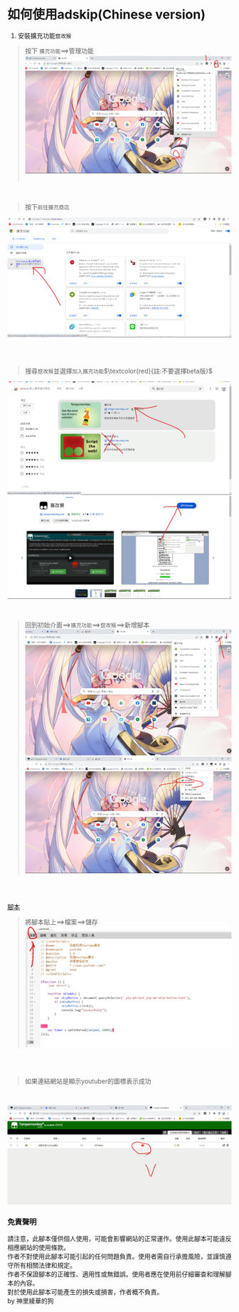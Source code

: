 # 如何使用adskip(Chinese version)

1. 安裝擴充功能`竄改猴`

 > 按下 `擴充功能`==>管理功能
![](https://github.com/archie0732/jstool/blob/main/skipAD/image/%E8%9E%A2%E5%B9%95%E6%93%B7%E5%8F%96%E7%95%AB%E9%9D%A2%202023-12-03%20124515.png)  
>    <br>
<br>

>按下`前往擴充商店`    
>     
>      
![](https://github.com/archie0732/jstool/blob/main/skipAD/image/%E8%9E%A2%E5%B9%95%E6%93%B7%E5%8F%96%E7%95%AB%E9%9D%A2%202023-12-03%20124557.png)  

<br>
<br>

>搜尋`竄改猴`並選擇`加入擴充功能`$`\textcolor{red}{註:不要選擇beta版}`$    
>
>    
![](https://github.com/archie0732/jstool/blob/main/skipAD/image/%E8%9E%A2%E5%B9%95%E6%93%B7%E5%8F%96%E7%95%AB%E9%9D%A2%202023-12-03%20124703.png)  
![](https://github.com/archie0732/jstool/blob/main/skipAD/image/%E8%9E%A2%E5%B9%95%E6%93%B7%E5%8F%96%E7%95%AB%E9%9D%A2%202023-12-03%20124734.png)

<br>

>回到初始介面==>`擴充功能`==>`竄改猴`==>新增腳本 
![](https://github.com/archie0732/jstool/blob/main/skipAD/image/%E8%9E%A2%E5%B9%95%E6%93%B7%E5%8F%96%E7%95%AB%E9%9D%A2%202023-12-03%20124817.png)
![](https://github.com/archie0732/jstool/blob/main/skipAD/image/%E8%9E%A2%E5%B9%95%E6%93%B7%E5%8F%96%E7%95%AB%E9%9D%A2%202023-12-03%20124900.png)
<br>
<br>

[腳本](https://github.com/archie0732/jstool/blob/main/skipAD/skipAD.js)   
>將腳本貼上==>檔案==>儲存  
![](https://github.com/archie0732/jstool/blob/main/skipAD/image/%E8%9E%A2%E5%B9%95%E6%93%B7%E5%8F%96%E7%95%AB%E9%9D%A2%202023-12-03%20125038.png)
<br>
<br>

>如果連結網站是顯示youtuber的圖標表示成功
<br>

![](https://github.com/archie0732/jstool/blob/main/skipAD/image/%E8%9E%A2%E5%B9%95%E6%93%B7%E5%8F%96%E7%95%AB%E9%9D%A2%202023-12-03%20125114.png)


### 免責聲明
請注意，此腳本僅供個人使用，可能會影響網站的正常運作。使用此腳本可能違反相應網站的使用條款。  
作者不對使用此腳本可能引起的任何問題負責。使用者需自行承擔風險，並謹慎遵守所有相關法律和規定。  
作者不保證腳本的正確性、適用性或無錯誤。使用者應在使用前仔細審查和理解腳本的內容。  
對於使用此腳本可能產生的損失或損害，作者概不負責。      
by 神里綾華的狗
